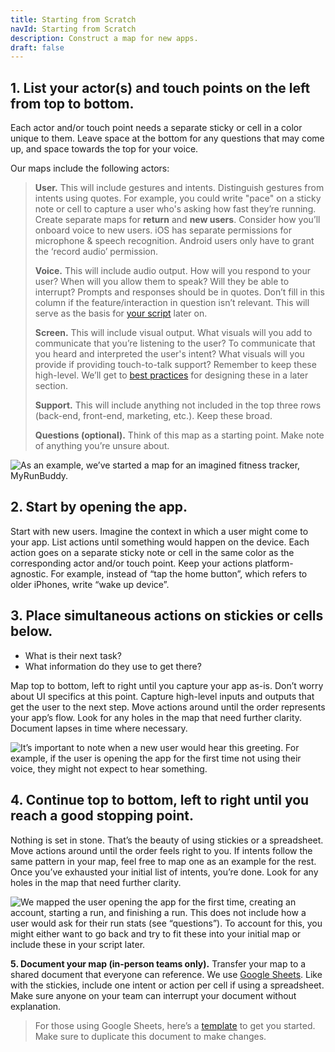 ```yaml
---
title: Starting from Scratch
navId: Starting from Scratch
description: Construct a map for new apps.
draft: false
---
```


## **1. List your actor(s) and touch points on the left from top to bottom.**

Each actor and/or touch point needs a separate sticky or cell in a color unique to them. Leave space at the bottom for any questions that may come up, and space towards the top for your voice.

Our maps include the following actors:

> **User.** This will include gestures and intents. Distinguish gestures from intents using quotes. For example, you could write "pace" on a sticky note or cell to capture a user who's asking how fast they’re running. Create separate maps for **return** and **new users**. Consider how you’ll onboard voice to new users. iOS has separate permissions for microphone & speech recognition. Android users only have to grant the ‘record audio’ permission.
>
> **Voice.** This will include audio output. How will you respond to your user? When will you allow them to speak? Will they be able to interrupt? Prompts and responses should be in quotes. Don’t fill in this column if the feature/interaction in question isn’t relevant. This will serve as the basis for [your script](https://www.spoekstack.io/docs/Design/script-storyboard-responses) later on.
>
> **Screen.** This will include visual output. What visuals will you add to communicate that you’re listening to the user? To communicate that you heard and interpreted the user's intent? What visuals will you provide if providing touch-to-talk support? Remember to keep these high-level. We’ll get to [best practices](/docs/Design/tips-for-designing-visual-output) for designing these in a later section.
>
> **Support.** This will include anything not included in the top three rows (back-end, front-end, marketing, etc.). Keep these broad.
>
> **Questions (optional).** Think of this map as a starting point. Make note of anything you’re unsure about.

![As an example, we’ve started a map for an imagined fitness tracker, MyRunBuddy.](https://paper-attachments.dropbox.com/s_64309765F21EEABBFEB095F2281AAE0D852D3B39607DDCA807D5E9D53AAABE5C_1581629577075_MyRunBuddy+-+actors+new.png)

## **2. Start by opening the app.**

Start with new users. Imagine the context in which a user might come to your app. List actions until something would happen on the device. Each action goes on a separate sticky note or cell in the same color as the corresponding actor and/or touch point. Keep your actions platform-agnostic. For example, instead of “tap the home button”, which refers to older iPhones, write “wake up device”.

## **3. Place simultaneous actions on stickies or cells below.**

- What is their next task?
- What information do they use to get there?

Map top to bottom, left to right until you capture your app as-is. Don’t worry about UI specifics at this point. Capture high-level inputs and outputs that get the user to the next step. Move actions around until the order represents your app’s flow. Look for any holes in the map that need further clarity. Document lapses in time where necessary.

![It’s important to note when a new user would hear this greeting. For example, if the user is opening the app for the first time not using their voice, they might not expect to hear something.](https://paper-attachments.dropbox.com/s_64309765F21EEABBFEB095F2281AAE0D852D3B39607DDCA807D5E9D53AAABE5C_1581629849651_MyRunBuddy+-+new+column.png)

## **4. Continue top to bottom, left to right until you reach a good stopping point.**

Nothing is set in stone. That’s the beauty of using stickies or a spreadsheet. Move actions around until the order feels right to you. If intents follow the same pattern in your map, feel free to map one as an example for the rest. Once you’ve exhausted your initial list of intents, you’re done. Look for any holes in the map that need further clarity.

![We mapped the user opening the app for the first time, creating an account, starting a run, and finishing a run. This does not include how a user would ask for their run stats (see “questions”). To account for this, you might either want to go back and try to fit these into your initial map or include these in your script later.](https://paper-attachments.dropbox.com/s_64309765F21EEABBFEB095F2281AAE0D852D3B39607DDCA807D5E9D53AAABE5C_1581630226823_MyRunBuddy+-+new+complete.png)

**5. Document your map (in-person teams only).**
Transfer your map to a shared document that everyone can reference. We use [](https://www.google.com/sheets/about/)[Google Sheets](https://www.google.com/sheets/about/). Like with the stickies, include one intent or action per cell if using a spreadsheet. Make sure anyone on your team can interrupt your document without explanation.

> For those using Google Sheets, here’s a [](https://docs.google.com/spreadsheets/d/1epKA1i_2Cbb8sCEnV_D1mHl4VHfdJhY7-EXZGIrPjbM/edit?usp=sharing)[template](https://docs.google.com/spreadsheets/d/1epKA1i_2Cbb8sCEnV_D1mHl4VHfdJhY7-EXZGIrPjbM/edit?usp=sharing) to get you started. Make sure to duplicate this document to make changes.
